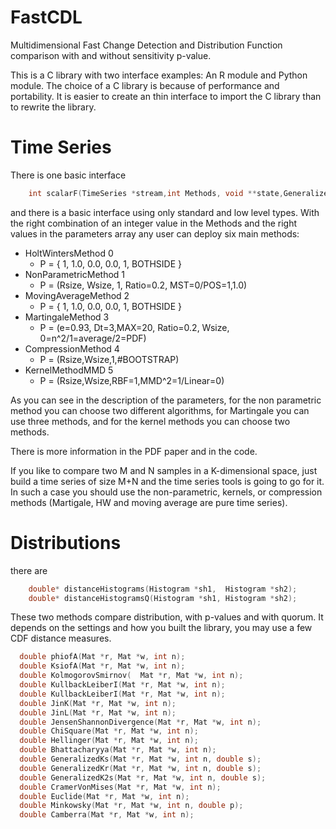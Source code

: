 # FastCDL

Multidimensional Fast Change Detection and Distribution Function
comparison with and without sensitivity p-value.


This is a C library with two interface examples: An R module and
Python module. The choice of a C library is because of performance and
portability. It is easier to create an thin interface to import the C
library than to rewrite the library.

# Time Series

There is one basic interface 
```c
    int scalarF(TimeSeries *stream,int Methods, void **state,GeneralizedOutput **out, Mat *parameters);
```

and there is a basic interface using only standard and low level
types. With the right combination of an integer value in the Methods
and the right values in the parameters array any user can deploy six
main methods:


* HoltWintersMethod       0
  * P = { 1, 1.0, 0.0, 0.0, 1, BOTHSIDE }
* NonParametricMethod     1
  * P = (Rsize, Wsize, 1, Ratio=0.2, MST=0/POS=1,1.0)
* MovingAverageMethod     2
  * P = { 1, 1.0, 0.0, 0.0, 1, BOTHSIDE }
* MartingaleMethod        3
  * P = (e=0.93, Dt=3,MAX=20, Ratio=0.2, Wsize, 0=n^2/1=average/2=PDF)
* CompressionMethod       4
  * P = (Rsize,Wsize,1,#BOOTSTRAP)
* KernelMethodMMD         5
  * P = (Rsize,Wsize,RBF=1,MMD^2=1/Linear=0)

As you can see in the description of the parameters, for the non
parametric method you can choose two different algorithms, for
Martingale you can use three methods, and for the kernel methods you
can choose two methods.

There is more information in the PDF paper and in the code. 

If you like to compare two M and N samples in a K-dimensional space,
just build a time series of size M+N and the time series tools is
going to go for it. In such a case you should use the non-parametric,
kernels, or compression methods (Martigale, HW and moving average are
pure time series).


# Distributions

there are 
```c
    double* distanceHistograms(Histogram *sh1,  Histogram *sh2);
    double* distanceHistogramsQ(Histogram *sh1, Histogram *sh2);
```

These two methods compare distribution, with p-values and with quorum.
It depends on the settings and how you built the library, you may use
a few CDF distance measures.
```c
  double phiofA(Mat *r, Mat *w, int n);
  double KsiofA(Mat *r, Mat *w, int n);
  double KolmogorovSmirnov(  Mat *r, Mat *w, int n);
  double KullbackLeiberI(Mat *r, Mat *w, int n);
  double KullbackLeiberI(Mat *r, Mat *w, int n);
  double JinK(Mat *r, Mat *w, int n);
  double JinL(Mat *r, Mat *w, int n);
  double JensenShannonDivergence(Mat *r, Mat *w, int n);
  double ChiSquare(Mat *r, Mat *w, int n);
  double Hellinger(Mat *r, Mat *w, int n);
  double Bhattacharyya(Mat *r, Mat *w, int n);
  double GeneralizedKs(Mat *r, Mat *w, int n, double s);
  double GeneralizedKr(Mat *r, Mat *w, int n, double s);
  double GeneralizedK2s(Mat *r, Mat *w, int n, double s);
  double CramerVonMises(Mat *r, Mat *w, int n);
  double Euclide(Mat *r, Mat *w, int n);
  double Minkowsky(Mat *r, Mat *w, int n, double p);
  double Camberra(Mat *r, Mat *w, int n); 
```